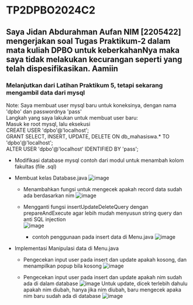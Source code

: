 # TP2DPBO2024C2

## Saya Jidan Abdurahman Aufan NIM [2205422] mengerjakan soal Tugas Praktikum-2 dalam mata kuliah DPBO untuk keberkahanNya maka saya tidak melakukan kecurangan seperti yang telah dispesifikasikan. Aamiin 

### Melanjutkan dari Latihan Praktikum 5, tetapi sekarang mengambil data dari mysql

Note: Saya membuat user mysql baru untuk koneksinya, dengan nama 'dpbo' dan passwordnya 'pass'\
Langkah yang saya lakukan untuk membuat user baru:\
Masuk ke root mysql, lalu eksekusi \
CREATE USER 'dpbo'@'localhost';\
GRANT SELECT, INSERT, UPDATE, DELETE ON db_mahasiswa.* TO 'dpbo'@'localhost';\
ALTER USER 'dpbo'@'localhost' IDENTIFIED BY 'pass';

- Modifikasi database mysql contoh dari modul untuk menambah kolom fakultas (file .sql)
- Membuat kelas Database.java
  ![image](https://github.com/jidanSyn/TP2DPBO2024C2/assets/114399924/dcdf5900-bb99-44ea-a3a9-42190b54ef89)
  
  	- Menambahkan fungsi untuk mengecek apakah record data sudah ada berdasarkan nim
	  ![image](https://github.com/jidanSyn/TP2DPBO2024C2/assets/114399924/96fd7e49-5bd6-425e-ab91-52b7f29456dd)
  
  	- Mengganti fungsi insertUpdateDeleteQuery dengan prepareAndExecute agar lebih mudah menyusun string query dan anti SQL injection\
  	  ![image](https://github.com/jidanSyn/TP2DPBO2024C2/assets/114399924/d59de4e0-80b0-4378-9283-90ec82807c0d)
  	  	- contoh penggunaan pada insert data di Menu.java
  	  	  ![image](https://github.com/jidanSyn/TP2DPBO2024C2/assets/114399924/649902b5-56c0-4af4-8a82-fa2bdc672b83)


     	
  	  
- Implementasi Manipulasi data di Menu.java  
	  
	- Pengecekan input user pada insert dan update apakah kosong, dan menampilkan popup bila kosong
	  ![image](https://github.com/jidanSyn/TP2DPBO2024C2/assets/114399924/2d6a3c37-4c19-4b44-a09b-b708a8ba8357)

	- Pengecekan input user pada insert dan update apakah nim sudah ada di dalam database
	  ![image](https://github.com/jidanSyn/TP2DPBO2024C2/assets/114399924/7bb5311a-da49-4dc7-8331-bded15e51336)
   	  Untuk update, dicek terlebih dahulu apakah nim diubah, hanya jika nim diubah, baru mengecek apaka nim baru sudah ada di database
   	  ![image](https://github.com/jidanSyn/TP2DPBO2024C2/assets/114399924/9cd9438a-dc03-4c86-aadd-3d13ee4141b4)
   



  


	
